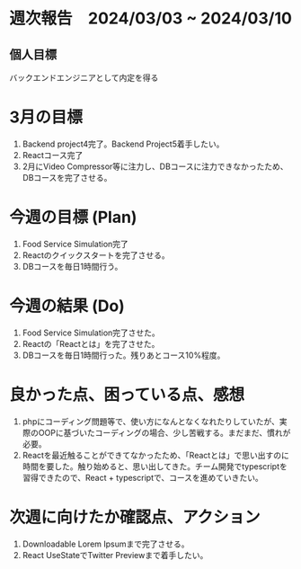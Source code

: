 # 週次報告　2024/03/03 ~ 2024/03/10

## 個人目標
バックエンドエンジニアとして内定を得る

# 3月の目標
1. Backend project4完了。Backend Project5着手したい。
2. Reactコース完了
3. 2月にVideo Compressor等に注力し、DBコースに注力できなかったため、DBコースを完了させる。

# 今週の目標 (Plan)
1. Food Service Simulation完了
2. Reactのクイックスタートを完了させる。
3. DBコースを毎日1時間行う。


# 今週の結果 (Do)
1. Food Service Simulation完了させた。
2. Reactの「Reactとは」を完了させた。
3. DBコースを毎日1時間行った。残りあとコース10%程度。

# 良かった点、困っている点、感想
1. phpにコーディング問題等で、使い方になんとなくなれたりしていたが、実際のOOPに基づいたコーディングの場合、少し苦戦する。まだまだ、慣れが必要。
2. Reactを最近触ることができてなかったため、「Reactとは」で思い出すのに時間を要した。触り始めると、思い出してきた。チーム開発でtypescriptを習得できたので、React + typescriptで、コースを進めていきたい。
 
# 次週に向けたか確認点、アクション
1. Downloadable Lorem Ipsumまで完了させる。
2. React UseStateでTwitter Previewまで着手したい。
